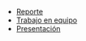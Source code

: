 - [Reporte](https://uniandes-my.sharepoint.com/:w:/g/personal/i_arangom_uniandes_edu_co/EWko3SS9MUxNnlOybvONqgwBlxyg9jGhvTVlNekqduiR5Q?e=v3e7r6)
- [Trabajo en equipo](https://uniandes-my.sharepoint.com/:w:/g/personal/m_delgordo_uniandes_edu_co/EdfZhyxBHbZNqgaroP-r6mABsmhjmBDhgLFhP3PwUtIajw?e=yY2PLs)
- [Presentación](https://uniandes-my.sharepoint.com/:w:/g/personal/i_arangom_uniandes_edu_co/EWko3SS9MUxNnlOybvONqgwBlxyg9jGhvTVlNekqduiR5Q?e=v3e7r6)
